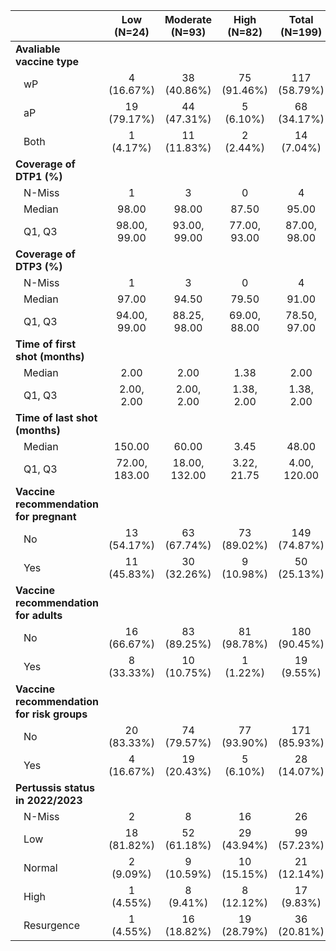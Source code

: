 



|                                           |  Low (N=24)   | Moderate (N=93) | High (N=82)  | Total (N=199) | p value|
|:------------------------------------------|:-------------:|:---------------:|:------------:|:-------------:|-------:|
|**Avaliable vaccine type**                 |               |                 |              |               | < 0.001|
|&nbsp;&nbsp;&nbsp;wP                       |  4 (16.67%)   |   38 (40.86%)   | 75 (91.46%)  | 117 (58.79%)  |        |
|&nbsp;&nbsp;&nbsp;aP                       |  19 (79.17%)  |   44 (47.31%)   |  5 (6.10%)   |  68 (34.17%)  |        |
|&nbsp;&nbsp;&nbsp;Both                     |   1 (4.17%)   |   11 (11.83%)   |  2 (2.44%)   |  14 (7.04%)   |        |
|**Coverage of DTP1 (%)**                   |               |                 |              |               | < 0.001|
|&nbsp;&nbsp;&nbsp;N-Miss                   |       1       |        3        |      0       |       4       |        |
|&nbsp;&nbsp;&nbsp;Median                   |     98.00     |      98.00      |    87.50     |     95.00     |        |
|&nbsp;&nbsp;&nbsp;Q1, Q3                   | 98.00, 99.00  |  93.00, 99.00   | 77.00, 93.00 | 87.00, 98.00  |        |
|**Coverage of DTP3 (%)**                   |               |                 |              |               | < 0.001|
|&nbsp;&nbsp;&nbsp;N-Miss                   |       1       |        3        |      0       |       4       |        |
|&nbsp;&nbsp;&nbsp;Median                   |     97.00     |      94.50      |    79.50     |     91.00     |        |
|&nbsp;&nbsp;&nbsp;Q1, Q3                   | 94.00, 99.00  |  88.25, 98.00   | 69.00, 88.00 | 78.50, 97.00  |        |
|**Time of first shot (months)**            |               |                 |              |               | < 0.001|
|&nbsp;&nbsp;&nbsp;Median                   |     2.00      |      2.00       |     1.38     |     2.00      |        |
|&nbsp;&nbsp;&nbsp;Q1, Q3                   |  2.00, 2.00   |   2.00, 2.00    |  1.38, 2.00  |  1.38, 2.00   |        |
|**Time of last shot (months)**             |               |                 |              |               | < 0.001|
|&nbsp;&nbsp;&nbsp;Median                   |    150.00     |      60.00      |     3.45     |     48.00     |        |
|&nbsp;&nbsp;&nbsp;Q1, Q3                   | 72.00, 183.00 |  18.00, 132.00  | 3.22, 21.75  | 4.00, 120.00  |        |
|**Vaccine recommendation for pregnant**    |               |                 |              |               | < 0.001|
|&nbsp;&nbsp;&nbsp;No                       |  13 (54.17%)  |   63 (67.74%)   | 73 (89.02%)  | 149 (74.87%)  |        |
|&nbsp;&nbsp;&nbsp;Yes                      |  11 (45.83%)  |   30 (32.26%)   |  9 (10.98%)  |  50 (25.13%)  |        |
|**Vaccine recommendation for adults**      |               |                 |              |               | < 0.001|
|&nbsp;&nbsp;&nbsp;No                       |  16 (66.67%)  |   83 (89.25%)   | 81 (98.78%)  | 180 (90.45%)  |        |
|&nbsp;&nbsp;&nbsp;Yes                      |  8 (33.33%)   |   10 (10.75%)   |  1 (1.22%)   |  19 (9.55%)   |        |
|**Vaccine recommendation for risk groups** |               |                 |              |               |   0.023|
|&nbsp;&nbsp;&nbsp;No                       |  20 (83.33%)  |   74 (79.57%)   | 77 (93.90%)  | 171 (85.93%)  |        |
|&nbsp;&nbsp;&nbsp;Yes                      |  4 (16.67%)   |   19 (20.43%)   |  5 (6.10%)   |  28 (14.07%)  |        |
|**Pertussis status in 2022/2023**          |               |                 |              |               |   0.077|
|&nbsp;&nbsp;&nbsp;N-Miss                   |       2       |        8        |      16      |      26       |        |
|&nbsp;&nbsp;&nbsp;Low                      |  18 (81.82%)  |   52 (61.18%)   | 29 (43.94%)  |  99 (57.23%)  |        |
|&nbsp;&nbsp;&nbsp;Normal                   |   2 (9.09%)   |   9 (10.59%)    | 10 (15.15%)  |  21 (12.14%)  |        |
|&nbsp;&nbsp;&nbsp;High                     |   1 (4.55%)   |    8 (9.41%)    |  8 (12.12%)  |  17 (9.83%)   |        |
|&nbsp;&nbsp;&nbsp;Resurgence               |   1 (4.55%)   |   16 (18.82%)   | 19 (28.79%)  |  36 (20.81%)  |        |
